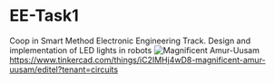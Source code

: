 # EE-Task1
Coop in Smart Method Electronic Engineering Track. 
Design and implementation of LED lights in robots
![Magnificent Amur-Uusam](https://github.com/malhashim-hub/EE-Task1/assets/119134365/f22217ff-3899-4af0-90de-aec7b39fa509)
https://www.tinkercad.com/things/iC2IMHj4wD8-magnificent-amur-uusam/editel?tenant=circuits

